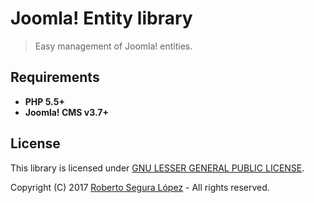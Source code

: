 # Joomla! Entity library

> Easy management of Joomla! entities.

## Requirements

* **PHP 5.5+** 
* **Joomla! CMS v3.7+**

## License

This library is licensed under [GNU LESSER GENERAL PUBLIC LICENSE](./LICENSE).  

Copyright (C) 2017 [Roberto Segura López](http://phproberto.com) - All rights reserved.  
